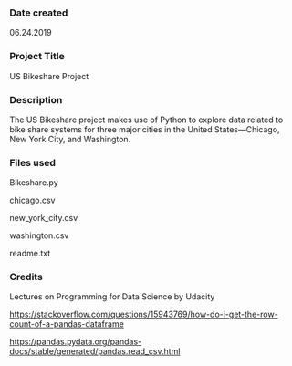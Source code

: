 ### Date created
06.24.2019

### Project Title
US Bikeshare Project

### Description
The US Bikeshare project makes use of Python to explore data related to bike share systems for three major cities in the United States—Chicago, New York City, and Washington. 

### Files used
Bikeshare.py 

chicago.csv

new_york_city.csv

washington.csv

readme.txt

### Credits
Lectures on Programming for Data Science by Udacity

https://stackoverflow.com/questions/15943769/how-do-i-get-the-row-count-of-a-pandas-dataframe

https://pandas.pydata.org/pandas-docs/stable/generated/pandas.read_csv.html


